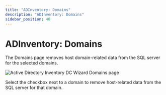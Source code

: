 ```yaml
---
title: "ADInventory: Domains"
description: "ADInventory: Domains"
sidebar_position: 40
---
```


# ADInventory: Domains

The Domains page removes host domain-related data from the SQL server for the selected domains.

![Active Directory Inventory DC Wizard Domains page](/img/product_docs/accessanalyzer/11.6/admin/datacollector/adinventory/domains.webp)

Select the checkbox next to a domain to remove host-related data from the SQL server for that
domain.
